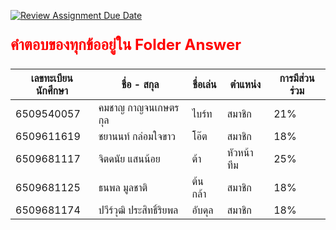 [![Review Assignment Due Date](https://classroom.github.com/assets/deadline-readme-button-22041afd0340ce965d47ae6ef1cefeee28c7c493a6346c4f15d667ab976d596c.svg)](https://classroom.github.com/a/zk8Cl49S)

<p style="font-size: 24px; color: red; font-weight: bold;">คำตอบของทุกข้ออยู่ใน Folder Answer</p>

| เลขทะเบียนนักศึกษา | ชื่อ - สกุล                    | ชื่อเล่น  | ตำแหน่ง     | การมีส่วนร่วม |
|------------------|------------------------|--------|----------|----------|
| 6509540057       | คมชาญ กาญจนเกษตรกุล     | ไบร์ท   | สมาชิก     | 21%      |
| 6509611619       | ชยานนท์ กล่อมใจขาว       | โอ๊ต    | สมาชิก     | 18%      |
| 6509681117       | จิตดนัย แสนน้อย         | ต้า     | หัวหน้าทีม  | 25%      |
| 6509681125       | ธนพล มูลชาติ          | ต้นกล้า  | สมาชิก     | 18%      |
| 6509681174       | ปวีร์วุฒิ ประสิทธิ์ริยพล | อับดุล  | สมาชิก     | 18%      |

